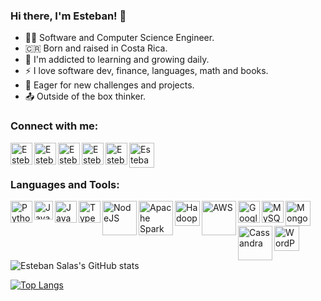 ### Hi there, I'm Esteban! 👋

- 👨‍💻 Software and Computer Science Engineer.
- 🇨🇷 Born and raised in Costa Rica.
- 🌱 I'm addicted to learning and growing daily. 
- ⚡️ I love software dev, finance, languages, math and books.
- 💪 Eager for new challenges and projects.
- 📤 Outside of the box thinker.


### Connect with me:

[<img align="left" alt="Esteban Salas | LinkedIn" width="35px" src="https://cdn.worldvectorlogo.com/logos/linkedin-icon.svg" />][linkedin]
[<img align="left" alt="Esteban Salas | Instagram" width="35px" src="https://cdn.worldvectorlogo.com/logos/instagram-2-1.svg" />][instagram]
[<img align="left" alt="Esteban Salas | Facebook" width="35px" src="https://cdn.worldvectorlogo.com/logos/facebook-3.svg" />][facebook]
[<img align="left" alt="Esteban Salas | WhatsApp" width="35px" src="https://cdn.worldvectorlogo.com/logos/whatsapp-icon.svg" />][whatsapp]
[<img align="left" alt="Esteban Salas | Telegram" width="35px" src="https://cdn.worldvectorlogo.com/logos/telegram-1.svg" />][telegram]
[<img align="left" alt="Esteban Salas | Twitter" width="40px" src="https://cdn.worldvectorlogo.com/logos/twitter-6.svg" />][twitter]


<br />
<br />

### Languages and Tools:

[<img align="left" alt="Python" width="35px" src="https://cdn.worldvectorlogo.com/logos/python-5.svg" />][linkedin]
[<img align="left" alt="Java" width="30px" src="https://cdn.worldvectorlogo.com/logos/java-4.svg" />][linkedin]
[<img align="left" alt="JavaScript" width="35px" src="https://cdn.worldvectorlogo.com/logos/logo-javascript.svg" />][linkedin]
[<img align="left" alt="TypeScript" width="35px" src="https://cdn.worldvectorlogo.com/logos/typescript.svg" />][linkedin]
[<img align="left" alt="NodeJS" width="55px" src="https://cdn.worldvectorlogo.com/logos/nodejs-1.svg" />][linkedin]
[<img align="left" alt="Apache Spark" width="55px" src="https://cdn.worldvectorlogo.com/logos/apache-spark-5.svg" />][linkedin]
[<img align="left" alt="Hadoop" width="40px" src="https://cdn.worldvectorlogo.com/logos/hadoop.svg" />][linkedin]
[<img align="left" alt="AWS" width="55px" src="https://cdn.worldvectorlogo.com/logos/aws-2.svg" />][linkedin]
[<img align="left" alt="Google Cloud" width="35px" src="https://cdn.worldvectorlogo.com/logos/google-cloud-1.svg" />][linkedin]
[<img align="left" alt="MySQL" width="35px" src="https://cdn.worldvectorlogo.com/logos/mysql-6.svg" />][linkedin]
[<img align="left" alt="Mongodb" width="40px" src="https://cdn.worldvectorlogo.com/logos/mongodb-icon-1.svg" />][linkedin]
[<img align="left" alt="Cassandra" width="55px" src="https://cdn.worldvectorlogo.com/logos/cassandra.svg" />][linkedin]
[<img align="left" alt="WordPress" width="40px" src="https://cdn.worldvectorlogo.com/logos/wordpress-icon-1.svg" />][linkedin]


<br />
<br />
<br />
<br />

![Esteban Salas's GitHub stats](https://github-readme-stats.vercel.app/api?username=estra99&show_icons=true&theme=radical)

[![Top Langs](https://github-readme-stats.vercel.app/api/top-langs/?username=estra99&hide=shell)](https://github.com/anuraghazra/github-readme-stats)

[instagram]: https://www.instagram.com/esalas99/
[twitter]: https://twitter.com/esalas09
[facebook]: https://www.facebook.com/esteban.salas.798/
[linkedin]: https://www.linkedin.com/in/esteban-salas-192449196/
[telegram]: t.me/estra99
[whatsapp]: https://api.whatsapp.com/send?phone=50671137425&text=Hola!%F0%9F%91%8B%20,%20vi%20tu%20perfil%20de%20Github!



